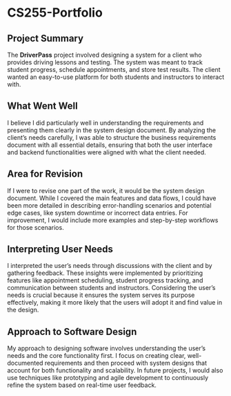 # CS255-Portfolio

## Project Summary
The **DriverPass** project involved designing a system for a client who provides driving lessons and testing. The system was meant to track student progress, schedule appointments, and store test results. The client wanted an easy-to-use platform for both students and instructors to interact with.

## What Went Well
I believe I did particularly well in understanding the requirements and presenting them clearly in the system design document. By analyzing the client’s needs carefully, I was able to structure the business requirements document with all essential details, ensuring that both the user interface and backend functionalities were aligned with what the client needed.

## Area for Revision
If I were to revise one part of the work, it would be the system design document. While I covered the main features and data flows, I could have been more detailed in describing error-handling scenarios and potential edge cases, like system downtime or incorrect data entries. For improvement, I would include more examples and step-by-step workflows for those scenarios.

## Interpreting User Needs
I interpreted the user’s needs through discussions with the client and by gathering feedback. These insights were implemented by prioritizing features like appointment scheduling, student progress tracking, and communication between students and instructors. Considering the user’s needs is crucial because it ensures the system serves its purpose effectively, making it more likely that the users will adopt it and find value in the design.

## Approach to Software Design
My approach to designing software involves understanding the user’s needs and the core functionality first. I focus on creating clear, well-documented requirements and then proceed with system designs that account for both functionality and scalability. In future projects, I would also use techniques like prototyping and agile development to continuously refine the system based on real-time user feedback.

